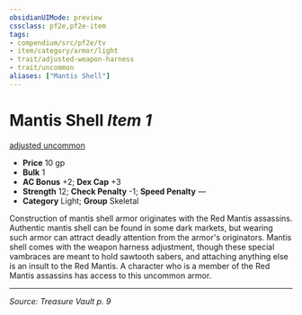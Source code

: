 ```yaml
---
obsidianUIMode: preview
cssclass: pf2e,pf2e-item
tags:
- compendium/src/pf2e/tv
- item/category/armor/light
- trait/adjusted-weapon-harness
- trait/uncommon
aliases: ["Mantis Shell"]
---
```

# Mantis Shell *Item 1*  
[adjusted <weapon harness>](rules/traits/adjusted-weapon-harness-tv.md "Adjusted Armor Trait")  [uncommon](uncommon.md "Uncommon Rarity Trait")  

- **Price** 10 gp
- **Bulk** 1
- **AC Bonus** +2; **Dex Cap** +3
- **Strength** 12; **Check Penalty** -1; **Speed Penalty** —
- **Category** Light; **Group** Skeletal 

Construction of mantis shell armor originates with the Red Mantis assassins. Authentic mantis shell can be found in some dark markets, but wearing such armor can attract deadly attention from the armor's originators. Mantis shell comes with the weapon harness adjustment, though these special vambraces are meant to hold sawtooth sabers, and attaching anything else is an insult to the Red Mantis. A character who is a member of the Red Mantis assassins has access to this uncommon armor.


---
*Source: Treasure Vault p. 9*